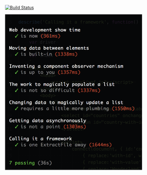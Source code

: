 [![Build Status](https://travis-ci.org/ericminio/yop-yaf.svg?branch=master)](https://travis-ci.org/ericminio/yop-yaf)

<a href="https://github.com/ericminio/yop-yaf/tree/master/demo">
  <img src="/assets/slides.png" width="450px" />
</a>
